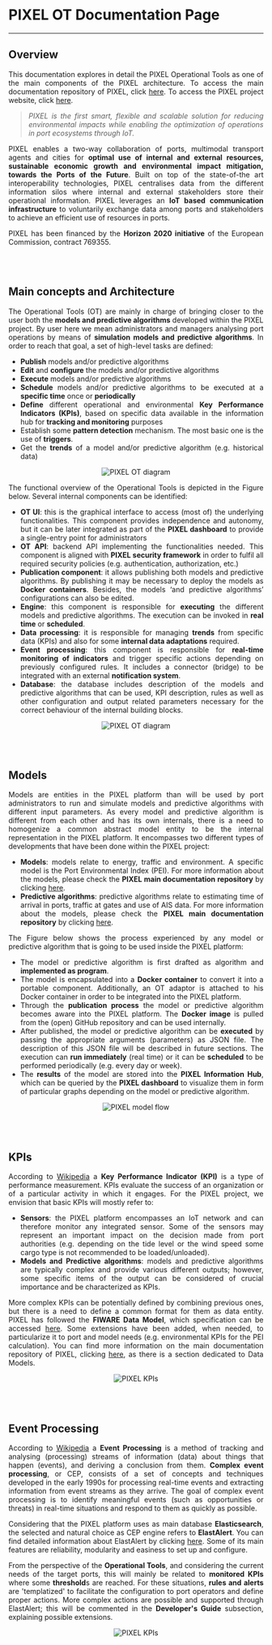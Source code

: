 # PIXEL OT Documentation Page 



---

## Overview
<div align="justify">

This documentation explores in detail the PIXEL Operational Tools as one of the main components of the PIXEL architecture. To access the main documentation repository of PIXEL, click [here](https://pixel-ports.readthedocs.io/en/latest/). To access the PIXEL project website, click [here](https://pixel-ports.eu/).

> *PIXEL is the first smart, flexible and scalable solution for reducing environmental impacts while enabling the optimization of operations in port ecosystems through IoT.*

PIXEL enables a two-way collaboration of ports, multimodal transport agents and cities for **optimal use of internal and external resources, sustainable economic growth and environmental impact mitigation, towards the Ports of the Future**. Built on top of the state-of-the art interoperability technologies, PIXEL centralises data from the different information silos where internal and external stakeholders store their operational information. PIXEL leverages an **IoT based communication infrastructure** to voluntarily exchange data among ports and stakeholders to achieve an efficient use of resources in ports.

PIXEL has been financed by the **Horizon 2020 initiative** of the European Commission, contract 769355.  
</div>
<br/><br/>


## Main concepts and Architecture
<div align="justify">

The Operational Tools (OT) are mainly in charge of bringing closer to the user both the **models and predictive algorithms** developed within the PIXEL project. By user here we mean administrators and managers analysing port operations by means of **simulation models and predictive algorithms**. In order to reach that goal, a set of high-level tasks are defined: 

   - **Publish** models and/or predictive algorithms
   - **Edit** and **configure** the models and/or predictive algorithms
   - **Execute** models and/or predictive algorithms
   - **Schedule** models and/or predictive algorithms to be executed at a **specific time** once or **periodically**
   - **Define** different operational and environmental **Key Performance Indicators (KPIs)**, based on specific data available in the information hub for **tracking and monitoring** purposes
   - Establish some **pattern detection** mechanism. The most basic one is the use of **triggers**. 
   - Get the **trends** of a model and/or predictive algorithm (e.g. historical data)

<p align="center">
<img src="img/ot_main_concept.JPG" alt="PIXEL OT diagram" align="center" />
</p>

The functional overview of the Operational Tools is depicted in the Figure below. Several internal components can be identified:

   - **OT UI**: this is the graphical interface to access (most of) the underlying functionalities. This component provides independence and autonomy, but it can be later integrated as part of the **PIXEL dashboard** to provide a single-entry point for administrators
   - **OT API**: backend API implementing the functionalities needed. This component is aligned with **PIXEL security framework** in order to fulfil all required security policies (e.g. authentication, authorization, etc.)
   - **Publication component**: it allows publishing both models and predictive algorithms. By publishing it may be necessary to deploy the models as **Docker containers**. Besides, the models ‘and predictive algorithms’ configurations can also be edited.
   - **Engine**: this component is responsible for **executing** the different models and predictive algorithms. The execution can be invoked in **real time** or **scheduled**.
   - **Data processing**: it is responsible for managing **trends** from specific data (KPIs) and also for some **internal data adaptations** required.
   - **Event processing**: this component is responsible for **real-time monitoring of indicators** and trigger specific actions depending on previously configured rules. It includes a connector (bridge) to be integrated with an external **notification system**.
   - **Database**: the database includes description of the models and predictive algorithms that can be used, KPI description, rules as well as other configuration and output related parameters necessary for the correct behaviour of the internal building blocks.

<p align="center">
<img src="img/ot_arch.JPG" alt="PIXEL OT diagram" align="center" />
</p>

<br/><br/>

</div>


## Models
<div align="justify">
   
Models are entities in the PIXEL platform than will be used by port administrators to run and simulate models and predictive algorithms with different input parameters. As every model and predictive algorithm is different from each other and has its own internals, there is a need to homogenize a common abstract model entity to be the internal representation in the PIXEL platform. It encompasses two different types of developments that have been done within the PIXEL project:

   - **Models**: models relate to energy, traffic and environment. A specific model is the Port Environmental Index (PEI). For more information about the models, please check the **PIXEL main documentation repository** by clicking [here](https://pixel-ports.readthedocs.io/en/latest/).
   - **Predictive algorithms**: predictive algorithms relate to estimating time of arrival in ports, traffic at gates and use of AIS data. For more information about the models, please check the **PIXEL main documentation repository** by clicking [here](https://pixel-ports.readthedocs.io/en/latest/).

The Figure below shows the process experienced by any model or predictive algorithm that is going to be used inside the PIXEL platform:

- The model or predictive algorithm is first drafted as algorithm and **implemented as program**.
- The model is encapsulated into a **Docker container** to convert it into a portable component. Additionally, an OT adaptor is attached to his Docker container in order to be integrated into the PIXEL platform.
- Through the **publication process** the model or predictive algorithm becomes aware into the PIXEL platform. The **Docker image** is pulled from the (open) GitHub repository and can be used internally.
- After published, the model or predictive algorithm can be **executed** by passing the appropriate arguments (parameters) as JSON file. The description of this JSON file will be described in future sections. The execution can **run immediately** (real time) or it can be **scheduled** to be performed periodically (e.g. every day or week).
- The **results** of the model are stored into the **PIXEL Information Hub**, which can be queried by the **PIXEL dashboard** to visualize them in form of particular graphs depending on the model or predictive algorithm. 

<p align="center">
<img src="img/ot_models.jpg" alt="PIXEL model flow" align="center" />
</p>

<br/><br/>

</div>

## KPIs
<div align="justify">
   
According to [Wikipedia](https://en.wikipedia.org/wiki/Performance_indicator) a **Key Performance Indicator (KPI)** is a type of performance measurement. KPIs evaluate the success of an organization or of a particular activity in which it engages. For the PIXEL project, we envision that basic KPIs will mostly refer to:

   - **Sensors**: the PIXEL platform encompasses an IoT network and can therefore monitor any integrated sensor. Some of the sensors may represent an important impact on the decision made from port authorities (e.g. depending on the tide level or the wind speed some cargo type is not recommended to be loaded/unloaded). 
   - **Models and Predictive algorithms**: models and predictive algorithms are typically complex and provide various different outputs; however, some specific items of the output can be  considered of crucial importance and be characterized as KPIs.

More complex KPIs can be potentially defined by combining previous ones, but there is a need to define a common format for them as data entity. PIXEL has followed the **FIWARE Data Model**, which specification can be accessed [here](https://fiware-datamodels.readthedocs.io/en/latest/KeyPerformanceIndicator/doc/spec/index.html). Some extensions have been added, when needed, to particularize it to port and model needs (e.g. environmental KPIs for the PEI calculation). You can find more information on the main documentation repository of PIXEL, clicking [here](https://pixel-ports.readthedocs.io/en/latest/), as there is a section dedicated to Data Models.

<p align="center">
<img src="img/ot_kpis.jpg" alt="PIXEL KPIs" align="center" />
</p>

<br/><br/>

</div>

## Event Processing
<div align="justify">
   
According to [Wikipedia](https://en.wikipedia.org/wiki/Complex_event_processing) a **Event Processing** is a method of tracking and analysing (processing) streams of information (data) about things that happen (events), and deriving a conclusion from them. **Complex event processing**, or CEP, consists of a set of concepts and techniques developed in the early 1990s for processing real-time events and extracting information from event streams as they arrive. The goal of complex event processing is to identify meaningful events (such as opportunities or threats) in real-time situations and respond to them as quickly as possible.

Considering that the PIXEL platform uses as main database **Elasticsearch**, the selected and natural choice as CEP engine refers to **ElastAlert**. You can find detailed information about ElastAlert by clicking [here](https://elastalert.readthedocs.io/en/latest/elastalert.html#overview). Some of its main features are reliability, modularity and easiness to set up and configure.

From the perspective of the **Operational Tools**, and considering the current needs of the target ports, this will mainly be related to **monitored KPIs** where some **threshold**s are reached. For these situations, **rules and alerts** are 'templatized' to facilitate the configuration to port operators and define proper actions. More complex actions are possible and supported through ElastAlert; this will be commented in the **Developer's Guide** subsection, explaining possible extensions.
 

<p align="center">
<img src="img/ot_cep.jpg" alt="PIXEL KPIs" align="center" />
</p>

<br/><br/>

</div>



 
